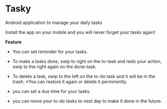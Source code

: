 # Tasky
Android application to manage your daily tasks

Install the app on your mobile and you will never forget your tasks again!

**Feature**

* You can set reminder for your tasks.

* To make a tasks done, swip to right on the to-task and redo your action, swip to the right again on the done-task.

* To delete a task, swip to the left on the to-do task and it will be in the trash. 
*You can restore it again or delete it perminently. 

* you can set a due time for your tasks.

* you can move your to-do tasks to next day to make it done in the future.
